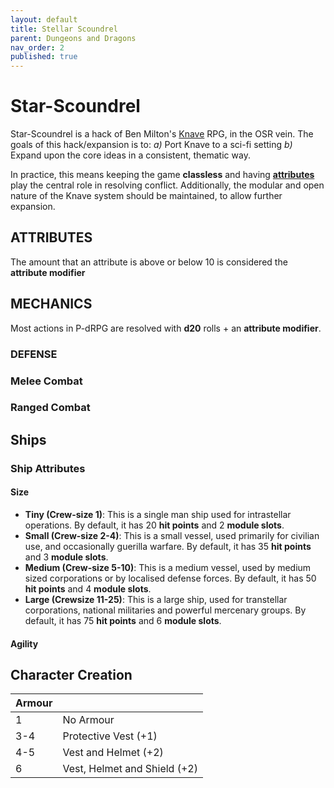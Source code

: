 ```yaml
---
layout: default
title: Stellar Scoundrel
parent: Dungeons and Dragons
nav_order: 2
published: true
---
```


# Star-Scoundrel
Star-Scoundrel is a hack of Ben Milton's [Knave](https://www.drivethrurpg.com/product/250888/Knave) RPG, in the OSR vein. The goals of this hack/expansion is to: 
*a)* Port Knave to a sci-fi setting
*b)* Expand upon the core ideas in a consistent, thematic way.

In practice, this means keeping the game __classless__ and having __[attributes](#ATTRIBUTES)__ play the central role in resolving conflict. Additionally, the modular and open nature of the Knave system should be maintained, to allow further expansion.

## ATTRIBUTES

The amount that an attribute is above or below 10 is considered the **attribute modifier**

## MECHANICS
Most actions in P-dRPG are resolved with __d20__ rolls + an __attribute modifier__.

### DEFENSE

### Melee Combat

### Ranged Combat

## Ships

### Ship Attributes

#### Size
- **Tiny (Crew-size 1)**: This is a single man ship used for intrastellar operations. By default, it has 20 **hit points** and 2 **module slots**.
- **Small (Crew-size 2-4)**: This is a small vessel, used primarily for civilian use, and occasionally guerilla warfare. By default, it has 35 **hit points** and 3 **module slots**.
- **Medium (Crew-size 5-10)**: This is a medium vessel, used by medium sized corporations or by localised defense forces. By default, it has 50 **hit points** and 4 **module slots**.
- **Large (Crewsize 11-25)**: This is a large ship, used for transtellar corporations, national militaries and powerful mercenary groups. By default, it has 75 **hit points** and 6 **module slots**.

#### Agility

####

## Character Creation
| Armour 	|                       	     |
|--------	|-----------------------	     |
| 1      	| No Armour             	     |
| 3-4    	| Protective Vest (+1)  	     |
| 4-5   	| Vest and Helmet (+2) 	       |
| 6       | Vest, Helmet and Shield (+2) |
